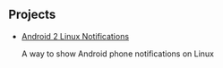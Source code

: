 ## Projects
- [Android 2 Linux Notifications](a2ln/index.md)

  A way to show Android phone notifications on Linux
